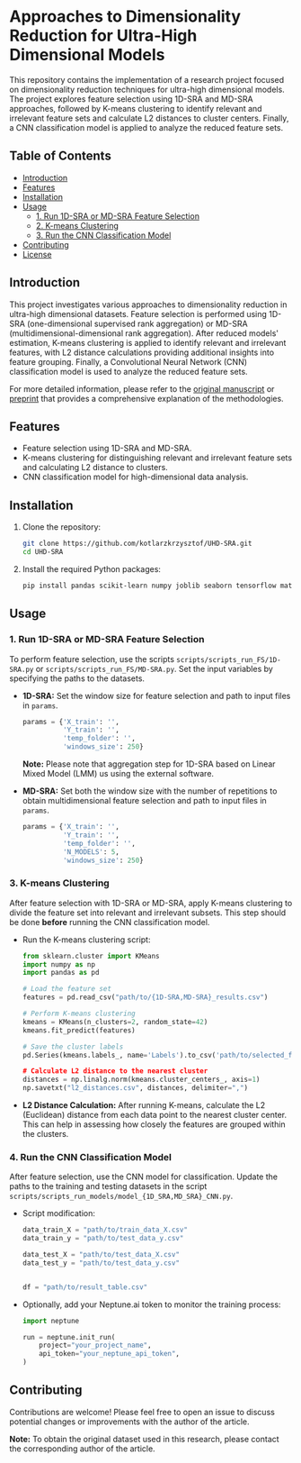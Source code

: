 # Approaches to Dimensionality Reduction for Ultra-High Dimensional Models

This repository contains the implementation of a research project focused on dimensionality reduction techniques for ultra-high dimensional models. The project explores feature selection using 1D-SRA and MD-SRA approaches, followed by K-means clustering to identify relevant and irrelevant feature sets and calculate L2 distances to cluster centers. Finally, a CNN classification model is applied to analyze the reduced feature sets.

## Table of Contents

- [Introduction](#introduction)
- [Features](#features)
- [Installation](#installation)
- [Usage](#usage)
  - [1. Run 1D-SRA or MD-SRA Feature Selection](#1-run-1d-sra-or-md-sra-feature-selection)
  - [2. K-means Clustering](#3-k-means-clustering)
  - [3. Run the CNN Classification Model](#4-run-the-cnn-classification-model)
- [Contributing](#contributing)
- [License](#license)

## Introduction

This project investigates various approaches to dimensionality reduction in ultra-high dimensional datasets. Feature selection is performed using 1D-SRA (one-dimensional supervised rank aggregation) or MD-SRA (multidimensional-dimensional rank aggregation). After reduced models' estimation, K-means clustering is applied to identify relevant and irrelevant features, with L2 distance calculations providing additional insights into feature grouping. Finally, a Convolutional Neural Network (CNN) classification model is used to analyze the reduced feature sets.

For more detailed information, please refer to the [original manuscript](#) or [preprint](https://www.biorxiv.org/content/10.1101/2024.08.20.608783v1) that provides a comprehensive explanation of the methodologies.

## Features

- Feature selection using 1D-SRA and MD-SRA.
- K-means clustering for distinguishing relevant and irrelevant feature sets and calculating L2 distance to clusters.
- CNN classification model for high-dimensional data analysis.
  
## Installation

1. Clone the repository:
    ```bash
    git clone https://github.com/kotlarzkrzysztof/UHD-SRA.git
    cd UHD-SRA
    ```

2. Install the required Python packages:
    ```bash
    pip install pandas scikit-learn numpy joblib seaborn tensorflow matplotlib neptune
    ```
    
## Usage

### 1. Run 1D-SRA or MD-SRA Feature Selection

To perform feature selection, use the scripts `scripts/scripts_run_FS/1D-SRA.py` or `scripts/scripts_run_FS/MD-SRA.py`. Set the input variables by specifying the paths to the datasets.

- **1D-SRA:** Set the window size for feature selection and path to input files in `params`.
  
    ```python
    params = {'X_train': '',
              'Y_train': '',
              'temp_folder': '',
              'windows_size': 250}
    ```
    **Note:** Please note that aggregation step for 1D-SRA based on Linear Mixed Model (LMM) us using the external software.

- **MD-SRA:** Set both the window size with the number of repetitions to obtain multidimensional feature selection and path to input files in `params`.
  
    ```python
    params = {'X_train': '',
              'Y_train': '',
              'temp_folder': '',
              'N_MODELS': 5,
              'windows_size': 250}
    ```

### 3. K-means Clustering

After feature selection with 1D-SRA or MD-SRA, apply K-means clustering to divide the feature set into relevant and irrelevant subsets. This step should be done **before** running the CNN classification model.

- Run the K-means clustering script:
    ```python
    from sklearn.cluster import KMeans
    import numpy as np
    import pandas as pd

    # Load the feature set
    features = pd.read_csv("path/to/{1D-SRA,MD-SRA}_results.csv")

    # Perform K-means clustering
    kmeans = KMeans(n_clusters=2, random_state=42)
    kmeans.fit_predict(features)

    # Save the cluster labels
    pd.Series(kmeans.labels_, name='Labels').to_csv('path/to/selected_features.csv)

    # Calculate L2 distance to the nearest cluster
    distances = np.linalg.norm(kmeans.cluster_centers_, axis=1)
    np.savetxt("l2_distances.csv", distances, delimiter=",")
    ```

- **L2 Distance Calculation:** After running K-means, calculate the L2 (Euclidean) distance from each data point to the nearest cluster center. This can help in assessing how closely the features are grouped within the clusters.


### 4. Run the CNN Classification Model

After feature selection, use the CNN model for classification. Update the paths to the training and testing datasets in the script `scripts/scripts_run_models/model_{1D_SRA,MD_SRA}_CNN.py`.

- Script modification:
    ```python
    data_train_X = "path/to/train_data_X.csv"
    data_train_y = "path/to/test_data_y.csv"

    data_test_X = "path/to/test_data_X.csv"
    data_test_y = "path/to/test_data_y.csv"


    df = "path/to/result_table.csv"
    ```

- Optionally, add your Neptune.ai token to monitor the training process:
    ```python
    import neptune

    run = neptune.init_run(
        project="your_project_name",
        api_token="your_neptune_api_token",
    )
    ```

## Contributing

Contributions are welcome! Please feel free to open an issue to discuss potential changes or improvements with the author of the article.

**Note:** To obtain the original dataset used in this research, please contact the corresponding author of the article.
